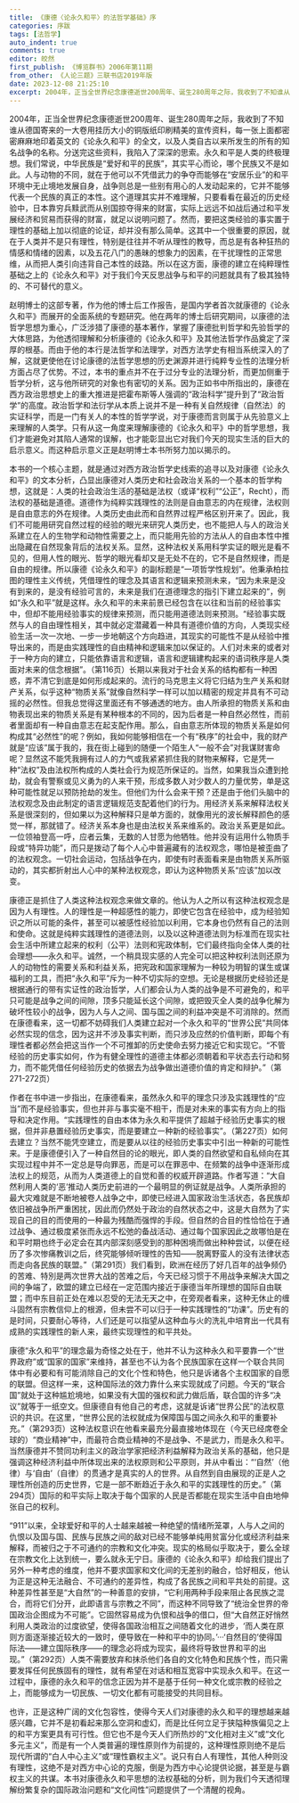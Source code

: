 ```yaml
---
title: 《康德〈论永久和平〉的法哲学基础》序
categories: 序跋
tags: [法哲学]
auto_indent: true
comments: true
editor: 皎然
first_publish: 《博览群书》2006年第11期
from_other: 《人论三题》三联书店2019年版
date: 2023-12-08 21:25:10
excerpt: 2004年，正当全世界纪念康德逝世200周年、诞生280周年之际，我收到了不知谁从德国寄来的一大卷用挂历大小的铜版纸印刷精美的宣传资料，每一张上面都密密麻麻地印着英文的《论永久和平》的全文，以及人类自古以来所发生的所有的知名战争的名称。分送完这些资料，我陷入了深深的思索。永久和平是人类的终极理想。我们常说，中华民族是“爱好和平的民族”，其实平心而论，哪个民族又不是如此。人与动物的不同，就在于他可以不凭借武力的争夺而能够在“安居乐业”的和平环境中无止境地发展自身，战争则总是一些别有用心的人发动起来的，它并不能够代表一个民族的真正的本性。这个道理其实并不难理解，只要看看在最近的历史经验中，日本靠穷兵黩武而从别国掠夺得来的财富，实际上远远不如战后通过和平发展经济和贸易而获得的财富，就足以说明问题了。然而，要把这类经验的事实置于理性的基础上加以彻底的论证，却并没有那么简单。这其中一个很重要的原因，就在于人类并不是只有理性，特别是往往并不听从理性的教导，而总是有各种狂热的情感和情绪的因素，以及五花八门的愚昧的想象力的因素，在干扰理性的正常思维，从而把人类引向违背自己本性的歧路。所以在这方面，康德的建立在纯粹理性基础之上的《论永久和平》对于我们今天反思战争与和平的问题就具有了极其独特的、不可替代的意义。
---
```

2004年，正当全世界纪念康德逝世200周年、诞生280周年之际，我收到了不知谁从德国寄来的一大卷用挂历大小的铜版纸印刷精美的宣传资料，每一张上面都密密麻麻地印着英文的《论永久和平》的全文，以及人类自古以来所发生的所有的知名战争的名称。分送完这些资料，我陷入了深深的思索。永久和平是人类的终极理想。我们常说，中华民族是“爱好和平的民族”，其实平心而论，哪个民族又不是如此。人与动物的不同，就在于他可以不凭借武力的争夺而能够在“安居乐业”的和平环境中无止境地发展自身，战争则总是一些别有用心的人发动起来的，它并不能够代表一个民族的真正的本性。这个道理其实并不难理解，只要看看在最近的历史经验中，日本靠穷兵黩武而从别国掠夺得来的财富，实际上远远不如战后通过和平发展经济和贸易而获得的财富，就足以说明问题了。然而，要把这类经验的事实置于理性的基础上加以彻底的论证，却并没有那么简单。这其中一个很重要的原因，就在于人类并不是只有理性，特别是往往并不听从理性的教导，而总是有各种狂热的情感和情绪的因素，以及五花八门的愚昧的想象力的因素，在干扰理性的正常思维，从而把人类引向违背自己本性的歧路。所以在这方面，康德的建立在纯粹理性基础之上的《论永久和平》对于我们今天反思战争与和平的问题就具有了极其独特的、不可替代的意义。

赵明博士的这部专著，作为他的博士后工作报告，是国内学者首次就康德的《论永久和平》而展开的全面系统的专题研究。他在两年的博士后研究期间，以康德的法哲学思想为重心，广泛涉猎了康德的基本著作，掌握了康德批判哲学和先验哲学的大体思路，为他透彻理解和分析康德的《论永久和平》及其他法哲学作品奠定了深厚的根基。而由于他的本行是法哲学和法理学，对西方法学史有相当系统深入的了解，这就更使他在讨论康德的法哲学思想的历史渊源并进行纯粹专业性的法理分析方面占尽了优势。不过，本书的重点并不在于过分专业的法理分析，而更加侧重于哲学分析，这与他所研究的对象也有密切的关系。因为正如书中所指出的，康德在西方政治思想史上的重大推进是把霍布斯等人强调的“政治科学”提升到了“政治哲学”的高度。政治哲学和法衍学从本质上说并不是一种有关自然规律（自然法）的实证科学，而是一门有关人的本性的哲学学说，对于康德而言则属于从先验意义上来理解的人类学。只有从这一角度来理解康德的《论永久和平》中的哲学思想，我们才能避免对其陷人通常的误解，也才能彰显出它对我们今天的现实生活的巨大的启示意义。而这种启示意义正是赵明博士本书所努力加以揭示的。

本书的一个核心主题，就是通过对西方政治哲学史线索的追寻以及对康德《论永久和平》的文本分析，凸显出康德对人类历史和社会政治关系的一个基本的哲学构想，这就是：人类的社会政治生活的基础是法权（或译“权利”“公正”，Recht），而法权的基础是道德。道德作为纯粹实践理性的法则是自由意志的内在规律，法权则是自由意志的外在规律。人类历史由此而和自然界过程严格区别开来了。因此，我们不可能用研究自然过程的经验的眼光来研究人类历史，也不能把人与人的政治关系建立在人的生物学和动物性需要之上，而只能用先验的方法从人的自由本性中推出隐藏在自然现象背后的法权关系。显然，这种法权关系用科学实证的眼光是看不见的，但用人性的眼光、哲学的眼光看却又是无处不在的，它不是自然规律，而是自由的规律。所以康德《论永久和平》的副标题是“一项哲学性规划”。他秉承柏拉图的理性主义传统，凭借理性的理念及其语言和逻辑来预测未来，“因为未来是没有到来的，是没有经验可言的，未来是我们在道德理念的指引下建立起来的”，例如“永久和平”就是这样。永久和平的未来前景已经包含在以往和当前的经验事实中，但却不能用经验事实的规律来预测，而只能用道德法则来预测。“经验事实既然与人的自由理性相关，其中就必定潜藏着一种具有道德价值的方向，人类现实经验生活一次一次地、一步一步地朝这个方向趋进，其现实的可能性不是从经验中推导出来的，而是由实践理性的自由精神和逻辑来加以保证的。人们对未来的或者对于一种方向的建立，只能依靠语言和逻辑，语言和逻辑建构起来的语词秩序是人类面对未来的信念根据”。（第116页）长期以来我对于社会关系的结构都有一种困惑，弄不清它到底是如何形成起来的。流行的马克思主义将它归结为生产关系和财产关系，似乎这种“物质关系”就像自然科学一样可以加以精密的规定并具有不可动摇的必然性。但我总觉得这里面还有不够通透的地方。由人所承担的物质关系和由物表现出来的物质关系是有某种根本的不同的，因为后者是一种自然必然性，而前者里面却有一种自由意志在起支配作用。那么，自由意志所体现的物质关系是如何构成其“必然性”的呢？例如，我如何能够相信在一个有“秩序”的社会中，我的财产就是“应该”属于我的，我在街上碰到的随便一个陌生人“一般不会”对我谋财害命呢？显然这不能凭我拥有过人的力气或我紧紧抓住我的财物来解释，它是凭一种“法权”及由法权所构成的人类社会行为规范所保证的。当然，如果我当众遭到抢劫，就会有警察或见义勇为的人来干预，形成多数人对少数人的力量优势，单是这种可能性就足以预防抢劫的发生。但他们为什么会来干预？还是由于他们头脑中的法权观念及由此制定的语言逻辑规范支配着他们的行为。用经济关系来解释法权关系是很深刻的，但如果以为这种解释只是单方面的，就像用光的波长解释颜色的感觉一样，那就错了。经济关系本身也是由法权关系来维系的。政治关系更是如此。一位领袖登高一呼，应者云集，无数的人甘愿为他牺牲。他并没有运用什么物质手段或“特异功能”，而只是拨动了每个人心中普遍藏有的法权观念，哪怕是被歪曲了的法权观念。一切社会运动，包括战争在内，即使有时表面看来是由物质关系所驱动的，其实都折射出人心中的某种法权观念，即认为这种物质关系“应该”加以改变。

康德正是抓住了人类这种法权观念来做文章的。他认为人之所以有这种法权观念是因为人有理性。人的理性是一种超感性的能力，即使它包含在经验中，成为经验知识之所以可能的条件，甚至可以被感性经验加以利用，它本身也仍然有自己的法则和使命。这就是纯粹实践理性的道德法则，以及以这种道德法则为标准而在现实社会生活中所建立起来的权利（公平）法则和宪政体制，它们最终指向全体人类的社会理想——永久和平。诚然，一个稍具现实感的人完全可以把这种权利法则还原为人的动物性的需要关系和利益关系，把宪政和国家理解为一种较为明智的谋生或谋福利的工具，而把“永久和平”斥为一种不切实际的空想。无论是根据历史经验还是根据通行的带有实证性的政治哲学，人们都会认为人类的战争是不可避免的，和平只可能是战争之间的间隙，顶多只能延长这个间隙，或把毁灭全人类的战争化解为破坏性较小的战争，因为人与人之间、国与国之间的利益冲突是不可消除的。然而在康德看来，这一切都不妨碍我们人类建立起对一个永久和平的“世界公民”共同体必然实现的信念，因为这并不涉及事实判断，而只涉及应然的价值判断，即每个有理性者都必然会把这当作一个不可推卸的历史使命去努力接近它和实现它。“不管经验的历史事实如何，作为有健全理性的道德主体都必须朝着和平状态去行动和努力，而不能凭借任何经验历史的依据去为战争做出道德价值的肯定和辩护。”（第271-272页）

作者在书中进一步指出，在康德看来，虽然永久和平的理念只涉及实践理性的“应当”而不是经验事实，但也并非与事实毫不相干，而是对未来的事实有方向上的指导和决定作用。“实践理性的自由本体为永久和平提供了超越于经验历史事实的根据，但并非悬置经验历史事实，而是要建立一种新的经验事实”。（第227页）如何去建立？当然不能凭空建立，而是要从以往的经验历史事实中引出一种新的可能性来。于是康德便引入了一种自然目的论的眼光，即人类的自然欲望和自私倾向在其实现过程中并不一定总是导向罪恶，而是可以在罪恶中、在频繁的战争中逐渐形成法权上的规范，从而为人类道德上的自觉和善的权威开辟道路。作者写道：“大自然利用人类的‘恶’推动人类历史前进的一个最明显的例证就是战争。人类所承担的最大灾难就是不断地被卷人战争之中，即使已经进入国家政治生活状态，各民族却依旧被战争所严重困扰，因此而仍然处于政治的自然状态之中，这是大自然为了实现自己的目的而使用的一种最为残酷而强悍的手段。但自然的合目的性恰恰在于通过战争、通过极度紧张而永远不松弛的备战活动、通过每个国家因此之故哪怕是在和平时期也终于必定会在其内部深刻感受到的那种困境而做出种种尝试，以便在经历了多次惨痛教训之后，终究能够倾听理性的告知——脱离野蛮人的没有法律状态而走向各民族的联盟。”（第291页）我们看到，欧洲在经历了好几百年的战争频仍的苦难、特別是两次世界大战的苦难之后，今天已经习惯于不用战争来解决大国之间的争端了，欧盟的建立已经在一定范围内接近于康德当年所理想的国际自由联盟；而中东目前正处在难以忍受的无法无天之中，在旁观者看来，这种无休止的缠斗固然有宗教信仰上的根源，但未尝不可以归于一种实践理性的“功课”。历史有的是时间，只要耐心等待，人们还是可以指望从这种血与火的洗礼中培育出一代具有成熟的实践理性的新人来，最终实现理性的和平共处。

康德“永久和平”的理念最为奇怪之处在于，他并不认为这种永久和平要靠一个“世界政府”或“国家的国家”来维持，甚至也不认为各个民族国家在这样一个联合共同体中有必要和有可能消除自己的文化个性和特色，他只是诉诸各个主权国家的自愿的联盟。但这样一来，这种国际法的效力靠什么来实现就成了问题。今天的“联合国”就处于这种尴尬境地，如果没有大国的强权和武力做后盾，联合国的许多“决议”就等于一纸空文。但康德自有他自己的考虑，这就是诉诸“世界公民”的法权意识的共识。在这里，“世界公民的法权就成为保障国与国之间永久和平的重要补充。”（第293页）这种法权意识在他看来最充分最直接地体现在（今天已经席卷全球的）“商业精神”中，而最符合商业精神的不是战争、不是武力，而是永久和平。当然康德并不赞同功利主义的政治学家把经济利益解释为政治关系的基础，他只是强调这种经济利益中所体现出来的法权原则和公平原则，并从中看出：“‘自然’（他律）与‘自由’（自律）的贯通才是真实的人的世界。从自然到自由展现的正是人之理性所创造的历史世界，它是一部不断趋近于永久和平的实践理性的历史。”（第294页）国际的和平实际上取决于每个国家的人民是否都能在现实生活中自由地伸张自己的权利。

“911”以来，全球爱好和平的人士越来越被一种绝望的情绪所笼罩，人与人之间的仇恨以及国与国、民族与民族之间的敌对已经不能够单纯用贫富分化或经济利益来解释，而被归之于不可通约的宗教和文化冲突。现实的格局似乎取决于，要么全球在宗教文化上达到统一，要么就永无宁日。康德的《论永久和平》却给我们提出了另外一种考虑的维度，他并不要求国家和文化间的无差别的融合，恰好相反，他认为正是这种无法融合、不可通约的差异性，构成了各民族之间和平共处的前提。这种差异性甚至是“大自然”的一种善意的安排，“它利用两种手段来阻止各民族之混合，而将它们分开，此即语言与宗教之不同”，而这种不同导致了“统治全世界的帝国政治企图成为不可能”。它固然容易成为仇恨和战争的借口，但“大自然正好悄然利用人类政治的过度欲望，使得各国政治相互之间随着文化的进步，‘而人类在原则方面逐渐接近较大的一致时，便导致在一种和平中的协同。’···‘自然目的’使得国际法——建立国际秩序——的理念必将成为现实，最终将导致世界和平的出现。”（第292页）人类不需要放弃和抹杀他们各自的文化特色和民族个性，而只需要发挥任何民族固有的理性，就有希望在对话和相互宽容中实现永久和平。在这一过程中，康德的永久和平的信念正因为并不是基于任何一种文化或宗教的经验之上，而能够成为一切民族、一切文化都有可能接受的共同目标。

也许，正是这种广阔的文化包容性，使得今天人们对康德的永久和平的理想越来越感兴趣，它并不是初看起来那么空洞和虚幻，而是比任何立足于狭隘种族偏见之上的和平方案更具有可行性。但它也不是今天人们所热炒的“文化相对主义”或“文化多元主义”，而是有一个人类普遍的理性原则作为前提的，这种理性原则绝不是后现代所谓的“白人中心主义”或“理性霸权主义”。说只有白人有理性，其他人种则没有理性，这绝不是对西方中心论的克服，倒是为西方中心论提供论据，甚至是与霸权主义的共谋。本书对康德永久和平思想的法权基础的分析，则为我们今天透彻理解纷繁复杂的国际政治问题和“文化间性”问题提供了一个清醒的视角。
